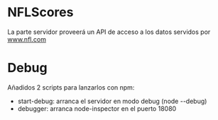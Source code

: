 # NFLScores
La parte servidor proveerá un API de acceso a los datos servidos por www.nfl.com

# Debug
Añadidos 2 scripts para lanzarlos con npm:
- start-debug: arranca el servidor en modo debug (node --debug)
- debugger: arranca node-inspector en el puerto 18080
